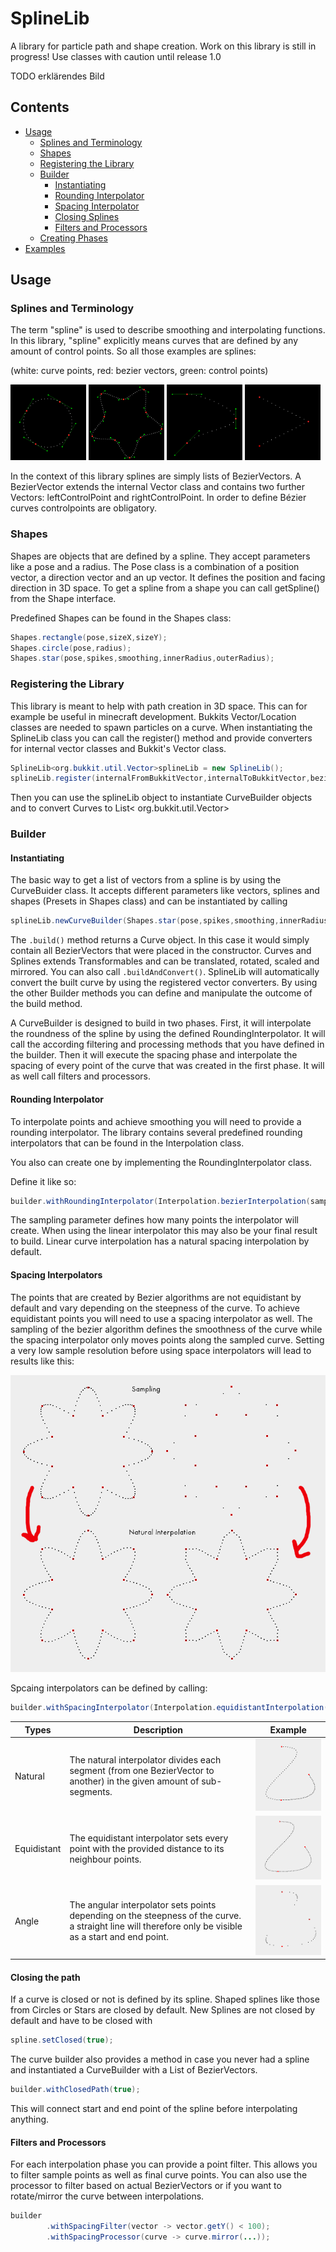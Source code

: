 # SplineLib

A library for particle path and shape creation. Work on this library is still in progress! Use classes with caution
until release 1.0

TODO erklärendes Bild

## Contents
- [Usage](#usage)
  - [Splines and Terminology](#splines-and-terminology)
  - [Shapes](#shapes)
  - [Registering the Library](#registering-the-library)
  - [Builder](#builder)
    - [Instantiating](#instantiating)
    - [Rounding Interpolator](#rounding-interpolator)
    - [Spacing Interpolator](#spacing-interpolators)
    - [Closing Splines](#closing-the-path)
    - [Filters and Processors](#filters-and-processors)
  - [Creating Phases](#)
- [Examples](#)

## Usage

### Splines and Terminology

The term "spline" is used to describe smoothing and interpolating functions. In this library, "spline" explicitly means
curves that are defined by any amount of control points. So all those examples are splines:

(white: curve points, red: bezier vectors, green: control points) 

<img src="images/example_circle.png" width="24%"> <img src="images/example_star.png" width="24%"> <img src="images/example_spline.png" width="24%"> <img src="images/example_spline2.png" width="24%">


In the context of this library splines are simply lists of BezierVectors. A BezierVector extends the internal Vector
class and contains two further Vectors: leftControlPoint and rightControlPoint. In order to define Bézier curves
controlpoints are obligatory.

### Shapes

Shapes are objects that are defined by a spline. They accept parameters like a pose and a radius. The Pose class is a
combination of a position vector, a direction vector and an up vector. It defines the position and facing direction in
3D space. To get a spline from a shape you can call getSpline() from the Shape interface.

Predefined Shapes can be found in the Shapes class:

```java
Shapes.rectangle(pose,sizeX,sizeY);
Shapes.circle(pose,radius);
Shapes.star(pose,spikes,smoothing,innerRadius,outerRadius);
```

### Registering the Library

This library is meant to help with path creation in 3D space. This can for example be useful in minecraft development.
Bukkits Vector/Location classes are needed to spawn particles on a curve. When instantiating the SplineLib class you can
call the register() method and provide converters for internal vector classes and Bukkit's Vector class.

```java
SplineLib<org.bukkit.util.Vector>splineLib = new SplineLib();
splineLib.register(internalFromBukkitVector,internalToBukkitVector,bezierFromBukkitVector,bezierToBukkitVector);
```

Then you can use the splineLib object to instantiate CurveBuilder objects and to convert Curves to List<
org.bukkit.util.Vector>

### Builder

#### Instantiating

The basic way to get a list of vectors from a spline is by using the CurveBuider class. It accepts different parameters
like vectors, splines and shapes (Presets in Shapes class) and can be instantiated by calling

```java
splineLib.newCurveBuilder(Shapes.star(pose,spikes,smoothing,innerRadius,outerRadius))
```

The `.build()` method returns a Curve object. In this case it would simply contain all BezierVectors that were placed in
the constructor. Curves and Splines extends Transformables and can be translated, rotated, scaled and mirrored. You can also
call `.buildAndConvert()`. SplineLib will automatically convert the built curve by using the registered vector
converters. By using the other Builder methods you can define and manipulate the outcome of the build method.

A CurveBuilder is designed to build in two phases. First, it will interpolate the roundness of the spline by using the
defined RoundingInterpolator. It will call the according filtering and processing methods that you have defined in the
builder. Then it will execute the spacing phase and interpolate the spacing of every point of the curve that was created
in the first phase. It will as well call filters and processors.

#### Rounding Interpolator

To interpolate points and achieve smoothing you will need to provide a rounding interpolator. The library contains
several predefined rounding interpolators that can be found in the Interpolation class.

You also can create one by implementing the RoundingInterpolator class.

Define it like so:

```java
builder.withRoundingInterpolator(Interpolation.bezierInterpolation(sampling));
```

The sampling parameter defines how many points the interpolator will create. When using the linear interpolator this may
also be your final result to build. Linear curve interpolation has a natural spacing interpolation by default.

#### Spacing Interpolators

The points that are created by Bezier algorithms are not equidistant by default and vary depending on the steepness of
the curve. To achieve equidistant points you will need to use a spacing interpolator as well. The sampling of the bezier
algorithm defines the smoothness of the curve while the spacing interpolator only moves points along the sampled curve.
Setting a very low sample resolution before using space interpolators will lead to results like this:

![Sampling](images/interpolation_sampling.png)

Spcaing interpolators can be defined by calling:
```java
builder.withSpacingInterpolator(Interpolation.equidistantInterpolation(distance));
```

Types | Description | Example
--- | --- | ---
Natural | The natural interpolator divides each segment (from one BezierVector to another) in the given amount of sub-segments. | ![natural](images/interpolation_natural.png)
Equidistant | The equidistant interpolator sets every point with the provided distance to its neighbour points. | ![equidistant](images/interpolation_equidistant.png)
Angle | The angular interpolator sets points depending on the steepness of the curve. a straight line will therefore only be visible as a start and end point. | ![angular](images/interpolation_angular.png)

#### Closing the path

If a curve is closed or not is defined by its spline. Shaped splines like those from Circles or Stars are closed by
default. New Splines are not closed by default and have to be closed with

```java
spline.setClosed(true);
```

The curve builder also provides a method in case you never had a spline and instantiated a CurveBuilder with a List of
BezierVectors.

```java
builder.withClosedPath(true);
```

This will connect start and end point of the spline before interpolating anything.

#### Filters and Processors

For each interpolation phase you can provide a point filter. This allows you to filter sample points as well as final
curve points. You can also use the processor to filter based on actual BezierVectors or if you want to rotate/mirror the
curve between interpolations.
```java
builder
        .withSpacingFilter(vector -> vector.getY() < 100);
        .withSpacingProcessor(curve -> curve.mirror(...));
```
